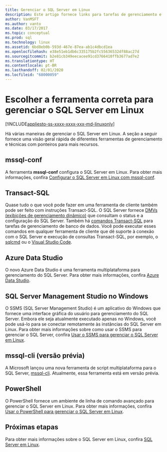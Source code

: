 ```yaml
---
title: Gerenciar o SQL Server em Linux
description: Este artigo fornece links para tarefas de gerenciamento e ferramentas comuns para o SQL Server em execução no Linux.
author: VanMSFT
ms.author: vanto
ms.date: 03/17/2017
ms.topic: conceptual
ms.prod: sql
ms.technology: linux
ms.assetid: 6bd8eb0b-593d-467e-87ea-ab1c4dbcd1ea
ms.openlocfilehash: e38e51eb1db6c335175b2fc55636532df88ac27d
ms.sourcegitcommit: b2e81cb349eecacee91cd3766410ffb3677ad7e2
ms.translationtype: HT
ms.contentlocale: pt-BR
ms.lasthandoff: 02/01/2020
ms.locfileid: "68000059"
---
```

# <a name="choose-the-right-tool-to-manage-sql-server-on-linux"></a>Escolher a ferramenta correta para gerenciar o SQL Server em Linux

[!INCLUDE[appliesto-ss-xxxx-xxxx-xxx-md-linuxonly](../includes/appliesto-ss-xxxx-xxxx-xxx-md-linuxonly.md)]

Há várias maneiras de gerenciar o SQL Server em Linux. A seção a seguir fornece uma visão geral rápida de diferentes ferramentas de gerenciamento e técnicas com ponteiros para mais recursos.

## <a name="mssql-conf"></a>mssql-conf 

A ferramenta **mssql-conf** configura o SQL Server em Linux. Para obter mais informações, confira [Configurar o SQL Server em Linux com mssql-conf](sql-server-linux-configure-mssql-conf.md).

## <a name="transact-sql"></a>Transact-SQL

Quase tudo o que você pode fazer em uma ferramenta de cliente também pode ser feito com instruções Transact-SQL. O SQL Server fornece [DMVs (exibições de gerenciamento dinâmico)](../relational-databases/system-dynamic-management-views/system-dynamic-management-views.md) que consultam o status e a configuração do SQL Server. Também há [comandos Transact-SQL](../t-sql/language-reference.md) para tarefas de gerenciamento de banco de dados. Você pode executar esses comandos em qualquer ferramenta de cliente que dê suporte à conexão com o SQL Server e execução de consultas Transact-SQL, por exemplo, o [sqlcmd](sql-server-linux-setup-tools.md) ou o [Visual Studio Code](sql-server-linux-develop-use-vscode.md).

## <a name="azure-data-studio"></a>Azure Data Studio

O novo Azure Data Studio é uma ferramenta multiplataforma para gerenciamento do SQL Server. Para obter mais informações, confira [Azure Data Studio](../azure-data-studio/what-is.md).

## <a name="sql-server-management-studio-on-windows"></a>SQL Server Management Studio no Windows

O SSMS (SQL Server Management Studio) é um aplicativo do Windows que fornece uma interface gráfica do usuário para gerenciamento do SQL Server. Embora ele seja atualmente executado apenas no Windows, você pode usá-lo para se conectar remotamente às instâncias do SQL Server em Linux. Para obter mais informações sobre como usar o SSMS para gerenciar o SQL Server, confira [Usar o SSMS para gerenciar o SQL Server em Linux](sql-server-linux-manage-ssms.md).

## <a name="mssql-cli-preview"></a>mssql-cli (versão prévia)

A Microsoft lançou uma nova ferramenta de script multiplataforma para o SQL Server, [mssql-cli](https://blogs.technet.microsoft.com/dataplatforminsider/2017/12/12/try-mssql-cli-a-new-interactive-command-line-tool-for-sql-server/). Atualmente, essa ferramenta está em versão prévia.

## <a name="powershell"></a>PowerShell

O PowerShell fornece um ambiente de linha de comando avançado para gerenciar o SQL Server em Linux. Para obter mais informações, confira [Usar o PowerShell para gerenciar o SQL Server em Linux](sql-server-linux-manage-powershell.md).

## <a name="next-steps"></a>Próximas etapas

Para obter mais informações sobre o SQL Server em Linux, confira [SQL Server em Linux](sql-server-linux-overview.md).
